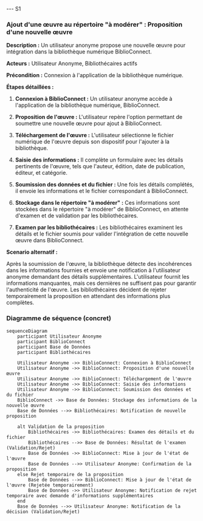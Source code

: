 --- S1 
### Ajout d'une œuvre au répertoire "à modérer" : Proposition d'une nouvelle œuvre

**Description :** Un utilisateur anonyme propose une nouvelle œuvre pour intégration dans la bibliothèque numérique BiblioConnect.

**Acteurs :** Utilisateur Anonyme, Bibliothécaires actifs

**Précondition :** Connexion à l'application de la bibliothèque numérique.

**Étapes détaillées :**

1. **Connexion à BiblioConnect :** Un utilisateur anonyme accède à l'application de la bibliothèque numérique, BiblioConnect.

2. **Proposition de l'œuvre :** L'utilisateur repère l'option permettant de soumettre une nouvelle œuvre pour ajout à BiblioConnect.

3. **Téléchargement de l'œuvre :** L'utilisateur sélectionne le fichier numérique de l'œuvre depuis son dispositif pour l'ajouter à la bibliothèque.

4. **Saisie des informations :** Il complète un formulaire avec les détails pertinents de l'œuvre, tels que l'auteur, édition, date de publication, éditeur, et catégorie.

5. **Soumission des données et du fichier :** Une fois les détails complétés, il envoie les informations et le fichier correspondant à BiblioConnect.

6. **Stockage dans le répertoire "à modérer" :** Ces informations sont stockées dans le répertoire "à modérer" de BiblioConnect, en attente d'examen et de validation par les bibliothécaires.

7. **Examen par les bibliothécaires :** Les bibliothécaires examinent les détails et le fichier soumis pour valider l'intégration de cette nouvelle œuvre dans BiblioConnect.

**Scenario alternatif :**

Après la soumission de l'œuvre, la bibliothèque détecte des incohérences dans les informations fournies et envoie une notification à l'utilisateur anonyme demandant des détails supplémentaires. L'utilisateur fournit les informations manquantes, mais ces dernières ne suffisent pas pour garantir l'authenticité de l'œuvre. Les bibliothécaires décident de rejeter temporairement la proposition en attendant des informations plus complètes.


### Diagramme de séquence (concret)

```mermaid
sequenceDiagram
    participant Utilisateur Anonyme
    participant BiblioConnect
    participant Base de Données
    participant Bibliothécaires

    Utilisateur Anonyme ->> BiblioConnect: Connexion à BiblioConnect
    Utilisateur Anonyme ->> BiblioConnect: Proposition d'une nouvelle œuvre
    Utilisateur Anonyme ->> BiblioConnect: Téléchargement de l'œuvre
    Utilisateur Anonyme ->> BiblioConnect: Saisie des informations
    Utilisateur Anonyme ->> BiblioConnect: Soumission des données et du fichier
    BiblioConnect ->> Base de Données: Stockage des informations de la nouvelle œuvre
    Base de Données -->> Bibliothécaires: Notification de nouvelle proposition

    alt Validation de la proposition
        Bibliothécaires ->> Bibliothécaires: Examen des détails et du fichier
        Bibliothécaires -->> Base de Données: Résultat de l'examen (Validation/Rejet)
        Base de Données ->> BiblioConnect: Mise à jour de l'état de l'œuvre
        Base de Données -->> Utilisateur Anonyme: Confirmation de la proposition
    else Rejet temporaire de la proposition
        Base de Données -->> BiblioConnect: Mise à jour de l'état de l'œuvre (Rejetée temporairement)
        Base de Données ->> Utilisateur Anonyme: Notification de rejet temporaire avec demande d'informations supplémentaires
    end
    Base de Données -->> Utilisateur Anonyme: Notification de la décision (Validation/Rejet)


```
